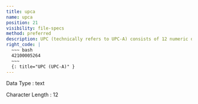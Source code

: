```yaml
---
title: upca
name: upca
position: 21
visibility: file-specs
method: preferred
description: UPC (technically refers to UPC-A) consists of 12 numeric digits, that are uniquely assigned to each trade item.
right_code: |
  ~~~ bash
  42100005264
  ~~~
  {: title="UPC (UPC-A)" }
---
```


Data Type
: text

Character Length
: 12

